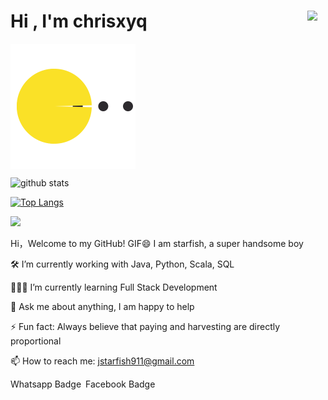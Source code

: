 <h1>Hi <img src="https://github.com/TheDudeThatCode/TheDudeThatCode/blob/master/Assets/Hi.gif" width="29px" align="right">, I'm chrisxyq</h1> 

<img align="center" src="https://raw.githubusercontent.com/Aniket965/Aniket965/master/pacman.svg?sanitize=true" width="200" height="200">

![github stats](https://github-readme-stats.vercel.app/api?username=chrisxyq&show_icons=true&theme=radical&hide_title=0)

[![Top Langs](https://github-readme-stats.vercel.app/api/top-langs/?username=chrisxyq&show_icons=true&theme=radical)](https://github.com/anuraghazra/github-readme-stats)

[![](https://github-readme-stats.vercel.app/api/pin/?username=chrisxyq&repo=spring-learning&theme=radical)](https://github.com/chrisxyq/spring-learning)

Hi，Welcome to my GitHub!
GIF😄 I am starfish, a super handsome boy

🛠 I’m currently working with Java, Python, Scala, SQL

👨🏻‍💻 I’m currently learning Full Stack Development

💬 Ask me about anything, I am happy to help

⚡ Fun fact: Always believe that paying and harvesting are directly proportional

📫 How to reach me: jstarfish911@gmail.com

Whatsapp Badge Facebook Badge 

